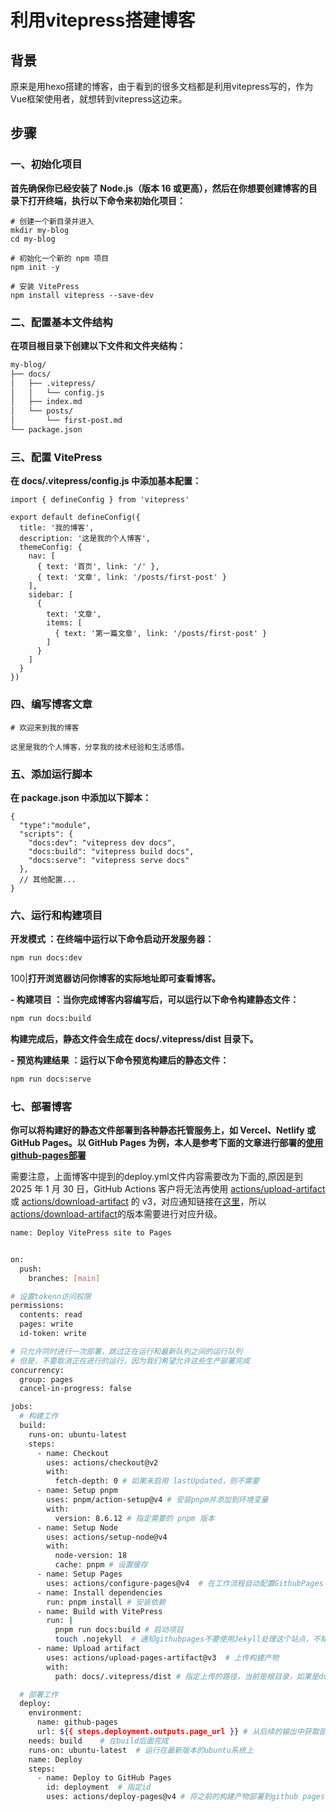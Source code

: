 # **利用vitepress搭建博客**

## 背景

原来是用hexo搭建的博客，由于看到的很多文档都是利用vitepress写的，作为Vue框架使用者，就想转到vitepress这边来。

## **步骤**

### 一、初始化项目

**首先确保你已经安装了 Node.js（版本 16 或更高），然后在你想要创建博客的目录下打开终端，执行以下命令来初始化项目：**

```plain
# 创建一个新目录并进入
mkdir my-blog
cd my-blog

# 初始化一个新的 npm 项目
npm init -y

# 安装 VitePress
npm install vitepress --save-dev
```

### 二、配置基本文件结构

**在项目根目录下创建以下文件和文件夹结构：**

```markdown
my-blog/
├── docs/
│   ├── .vitepress/
│   │   └── config.js
│   ├── index.md
│   └── posts/
│       └── first-post.md
└── package.json
```

### 三、配置 VitePress

**在 docs/.vitepress/config.js 中添加基本配置：**

```plain
import { defineConfig } from 'vitepress'

export default defineConfig({
  title: '我的博客',
  description: '这是我的个人博客',
  themeConfig: {
    nav: [
      { text: '首页', link: '/' },
      { text: '文章', link: '/posts/first-post' }
    ],
    sidebar: [
      {
        text: '文章',
        items: [
          { text: '第一篇文章', link: '/posts/first-post' }
        ]
      }
    ]
  }
})
```

### 四、编写博客文章

```plain
# 欢迎来到我的博客

这里是我的个人博客，分享我的技术经验和生活感悟。
```

### 五、添加运行脚本

**在 package.json 中添加以下脚本：**

```plain
{
  "type":"module",
  "scripts": {
    "docs:dev": "vitepress dev docs",
    "docs:build": "vitepress build docs",
    "docs:serve": "vitepress serve docs"
  },
  // 其他配置...
}
```

### 六、运行和构建项目

**开发模式 ：在终端中运行以下命令启动开发服务器：**

```bash
npm run docs:dev
```

100|**打开浏览器访问你博客的实际地址即可查看博客。**

**- 构建项目 ：当你完成博客内容编写后，可以运行以下命令构建静态文件：**

```bash
npm run docs:build
```

**构建完成后，静态文件会生成在 docs/.vitepress/dist 目录下。**

**- 预览构建结果 ：运行以下命令预览构建后的静态文件：**

```bash
npm run docs:serve
```

### 七、部署博客

**你可以将构建好的静态文件部署到各种静态托管服务上，如 Vercel、Netlify 或 GitHub Pages。以 GitHub Pages 为例，本人是参考下面的文章进行部署的[使用github-pages部署](https://docs.bugdesigner.cn/docs/Tutorial/vitepress.html#%E4%BD%BF%E7%94%A8github-pages%E9%83%A8%E7%BD%B2)**

需要注意，上面博客中提到的deploy.yml文件内容需要改为下面的,原因是到 2025 年 1 月 30 日，GitHub Actions 客户将无法再使用 [actions/upload-artifact](https://github.com/actions/upload-artifact) 或 [actions/download-artifact](https://github.com/actions/download-artifact) 的 v3，对应通知链接在[这里](https://github.com/orgs/community/discussions/142581)，所以[actions/download-artifact](https://github.com/actions/download-artifact)的版本需要进行对应升级。

```bash
name: Deploy VitePress site to Pages


on:
  push:
    branches: [main]

# 设置tokenn访问权限
permissions:
  contents: read
  pages: write
  id-token: write

# 只允许同时进行一次部署，跳过正在运行和最新队列之间的运行队列
# 但是，不要取消正在进行的运行，因为我们希望允许这些生产部署完成
concurrency:
  group: pages
  cancel-in-progress: false

jobs:
  # 构建工作
  build:
    runs-on: ubuntu-latest
    steps:
      - name: Checkout
        uses: actions/checkout@v2
        with:
          fetch-depth: 0 # 如果未启用 lastUpdated，则不需要
      - name: Setup pnpm
        uses: pnpm/action-setup@v4 # 安装pnpm并添加到环境变量
        with:
          version: 8.6.12 # 指定需要的 pnpm 版本
      - name: Setup Node
        uses: actions/setup-node@v4
        with:
          node-version: 18
          cache: pnpm # 设置缓存
      - name: Setup Pages
        uses: actions/configure-pages@v4  # 在工作流程自动配置GithubPages
      - name: Install dependencies
        run: pnpm install # 安装依赖
      - name: Build with VitePress
        run: |
          pnpm run docs:build # 启动项目
          touch .nojekyll  # 通知githubpages不要使用Jekyll处理这个站点，不知道为啥不生效，就手动搞了
      - name: Upload artifact
        uses: actions/upload-pages-artifact@v3  # 上传构建产物
        with:
          path: docs/.vitepress/dist # 指定上传的路径，当前是根目录，如果是docs需要加docs/的前缀

  # 部署工作
  deploy:
    environment:
      name: github-pages
      url: ${{ steps.deployment.outputs.page_url }} # 从后续的输出中获取部署后的页面URL
    needs: build    # 在build后面完成
    runs-on: ubuntu-latest  # 运行在最新版本的ubuntu系统上
    name: Deploy
    steps:
      - name: Deploy to GitHub Pages
        id: deployment  # 指定id
        uses: actions/deploy-pages@v4 # 将之前的构建产物部署到github pages中

```
